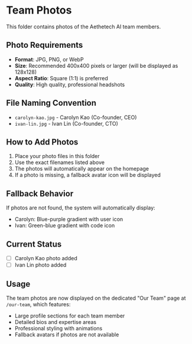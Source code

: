 # Team Photos

This folder contains photos of the Aethetech AI team members.

## Photo Requirements

- **Format**: JPG, PNG, or WebP
- **Size**: Recommended 400x400 pixels or larger (will be displayed as 128x128)
- **Aspect Ratio**: Square (1:1) is preferred
- **Quality**: High quality, professional headshots

## File Naming Convention

- `carolyn-kao.jpg` - Carolyn Kao (Co-founder, CEO)
- `ivan-lin.jpg` - Ivan Lin (Co-founder, CTO)

## How to Add Photos

1. Place your photo files in this folder
2. Use the exact filenames listed above
3. The photos will automatically appear on the homepage
4. If a photo is missing, a fallback avatar icon will be displayed

## Fallback Behavior

If photos are not found, the system will automatically display:
- Carolyn: Blue-purple gradient with user icon
- Ivan: Green-blue gradient with code icon

## Current Status

- [ ] Carolyn Kao photo added
- [ ] Ivan Lin photo added

## Usage

The team photos are now displayed on the dedicated "Our Team" page at `/our-team`, which features:
- Large profile sections for each team member
- Detailed bios and expertise areas
- Professional styling with animations
- Fallback avatars if photos are not available
